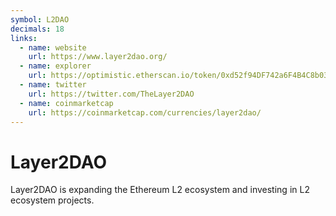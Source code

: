 ```yaml
---
symbol: L2DAO
decimals: 18
links:
  - name: website
    url: https://www.layer2dao.org/
  - name: explorer
    url: https://optimistic.etherscan.io/token/0xd52f94DF742a6F4B4C8b033369fE13A41782Bf44
  - name: twitter
    url: https://twitter.com/TheLayer2DAO
  - name: coinmarketcap
    url: https://coinmarketcap.com/currencies/layer2dao/
---
```


# Layer2DAO

Layer2DAO is expanding the Ethereum L2 ecosystem and investing in L2 ecosystem projects.
